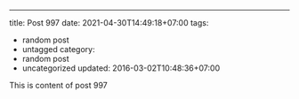---
title: Post 997
date: 2021-04-30T14:49:18+07:00
tags:
  - random post
  - untagged
category:
  - random post
  - uncategorized
updated: 2016-03-02T10:48:36+07:00

This is content of post 997